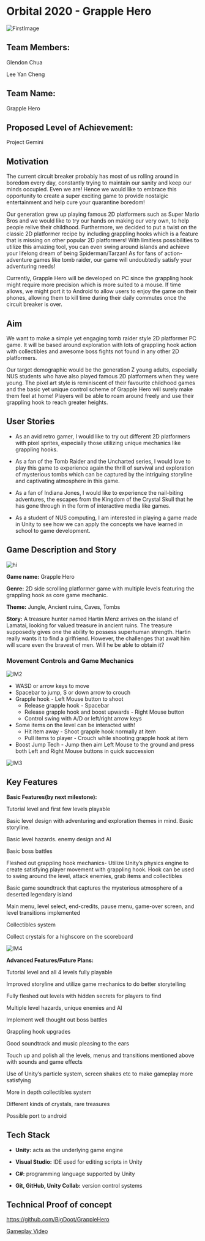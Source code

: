 # Orbital 2020 - Grapple Hero

![FirstImage](https://i.imgur.com/e9U2IXj.png)

## Team Members:

Glendon Chua

Lee Yan Cheng

## Team Name:

Grapple Hero

## Proposed Level of Achievement: 

Project Gemini

## Motivation

The current circuit breaker probably has most of us rolling around in boredom every day, constantly trying to maintain our sanity and keep our minds occupied. Even we are! Hence we would like to embrace this opportunity to create a super exciting game to provide nostalgic entertainment and help cure your quarantine boredom!

Our generation grew up playing famous 2D platformers such as Super Mario Bros and we would like to try our hands on making our very own, to help people relive their childhood. Furthermore, we decided to put a twist on the classic 2D platformer recipe by including grappling hooks which is a feature that is missing on other popular 2D platformers! With limitless possibilities to utilize this amazing tool, you can even swing around islands and achieve your lifelong dream of being Spiderman/Tarzan! As for fans of action-adventure games like tomb raider, our game will undoubtedly satisfy your adventuring needs! 

Currently, Grapple Hero will be developed on PC since the grappling hook might require more precision which is more suited to a mouse. If time allows, we might port it to Android to allow users to enjoy the game on their phones, allowing them to kill time during their daily commutes once the circuit breaker is over.


## Aim

We want to make a simple yet engaging tomb raider style 2D platformer PC game. It will be based around exploration with lots of grappling hook action with collectibles and awesome boss fights not found in any other 2D platformers.

Our target demographic would be the generation Z young adults, especially NUS students who have also played famous 2D platformers when they were young. The pixel art style is reminiscent of their favourite childhood games and the basic yet unique control scheme of Grapple Hero will surely make them feel at home! Players will be able to roam around freely and use their grappling hook to reach greater heights.

## User Stories

* As an avid retro gamer, I would like to try out different 2D platformers with pixel sprites, especially those utilizing unique mechanics like grappling hooks.

* As a fan of the Tomb Raider and the Uncharted series, I would love to play this game to experience again the thrill of survival and exploration of mysterious tombs which can be captured by the intriguing storyline and captivating atmosphere in this game.

* As a fan of Indiana Jones, I would like to experience the nail-biting adventures, the escapes from the Kingdom of the Crystal Skull that he has gone through in the form of interactive media like games.

* As a student of NUS computing, I am interested in playing a game made in Unity to see how we can apply the concepts we have learned in school to game development.


## Game Description and Story

![hi](https://i.imgur.com/X4H9J8M.png)

**Game name:** Grapple Hero 

**Genre:** 2D side scrolling platformer game with multiple levels featuring the grappling hook as core game mechanic.

**Theme:** Jungle, Ancient ruins, Caves, Tombs

**Story:** A treasure hunter named Hartin Menz arrives on the island of Lamatai, looking for valued treasure in ancient ruins. The treasure supposedly gives one the ability to possess superhuman strength. Hartin really wants it to find a girlfriend. However, the challenges that await him will scare even the bravest of men. Will he be able to obtain it?

### Movement Controls and Game Mechanics

![IM2](https://media.giphy.com/media/ZCwoHHgSmesLUGehCw/giphy.gif)

* WASD or arrow keys to move
* Spacebar to jump, S or down arrow to crouch
* Grapple hook - Left Mouse button to shoot
  * Release grapple hook - Spacebar
  * Release grapple hook and boost upwards - Right Mouse button
  * Control swing with A/D or left/right arrow keys
* Some items on the level can be interacted with!
  * Hit item away - Shoot grapple hook normally at item
  * Pull items to player - Crouch while shooting grapple hook at item
* Boost Jump Tech - Jump then aim Left Mouse to the ground and press both Left and Right Mouse buttons in quick succession

![IM3](https://media.giphy.com/media/elmIceiKRsmPQpSjfH/giphy.gif)

## Key Features

**Basic Features(by next milestone):**

Tutorial level and first few levels playable

Basic level design with adventuring and exploration themes in mind. Basic storyline.

Basic level hazards. enemy design and AI

Basic boss battles

Fleshed out grappling hook mechanics- Utilize Unity’s physics engine to create satisfying player movement with grappling hook. Hook can be used to swing around the level, attack enemies, grab items and collectibles

Basic game soundtrack that captures the mysterious atmosphere of a deserted legendary island

Main menu, level select, end-credits, pause menu, game-over screen, and level transitions implemented

Collectibles system

Collect crystals for a highscore on the scoreboard

![IM4](https://media.giphy.com/media/S8fiAs4kOGBtDf5gFr/giphy.gif)


**Advanced Features/Future Plans:**

Tutorial level and all 4 levels fully playable

Improved storyline and utilize game mechanics to do better storytelling

Fully fleshed out levels with hidden secrets for players to find

Multiple level hazards, unique enemies and AI

Implement well thought out boss battles

Grappling hook upgrades

Good soundtrack and music pleasing to the ears

Touch up and polish all the levels, menus and transitions mentioned above with sounds and game effects

Use of Unity’s particle system, screen shakes etc to make gameplay more satisfying

More in depth collectibles system

Different kinds of crystals, rare treasures

Possible port to android

## Tech Stack

* **Unity:** acts as the underlying game engine

* **Visual Studio:** IDE used for editing scripts in Unity

* **C#:** programming language supported by Unity

* **Git, GitHub, Unity Collab:** version control systems

## Technical Proof of concept

https://github.com/BigDoot/GrappleHero

[Gameplay Video](https://drive.google.com/file/d/1PzHtkjw-9Zdpm39fc-CiCHmbEiC862zi/view?usp=sharing)


